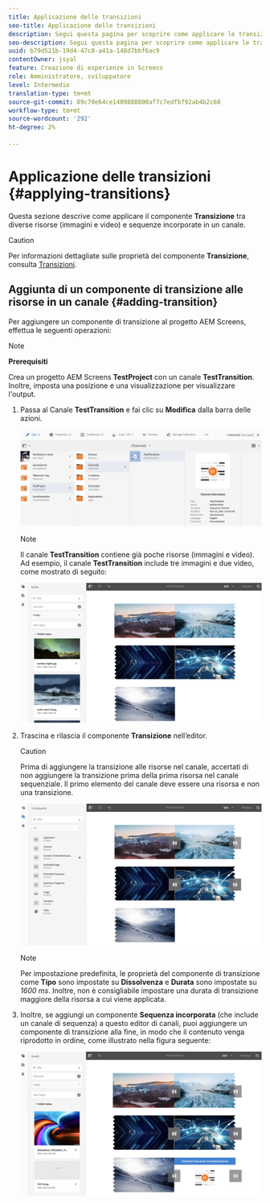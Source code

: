 ```yaml
---
title: Applicazione delle transizioni
seo-title: Applicazione delle transizioni
description: Segui questa pagina per scoprire come applicare le transizioni ai progetti Screens.
seo-description: Segui questa pagina per scoprire come applicare le transizioni ai progetti Screens.
uuid: b79d521b-19d4-47c8-a41a-148d7bbf6ac9
contentOwner: jsyal
feature: Creazione di esperienze in Screens
role: Amministratore, sviluppatore
level: Intermedio
translation-type: tm+mt
source-git-commit: 89c70e64ce1409888800af7c7edfbf92ab4b2c68
workflow-type: tm+mt
source-wordcount: '292'
ht-degree: 2%

---
```



# Applicazione delle transizioni {#applying-transitions}

Questa sezione descrive come applicare il componente **Transizione** tra diverse risorse (immagini e video) e sequenze incorporate in un canale.


>[!CAUTION]
>
>Per informazioni dettagliate sulle proprietà del componente **Transizione**, consulta [Transizioni](adding-components-to-a-channel.md#transition).

## Aggiunta di un componente di transizione alle risorse in un canale {#adding-transition}

Per aggiungere un componente di transizione al progetto AEM Screens, effettua le seguenti operazioni:

>[!NOTE]
>
>**Prerequisiti**
>
>Crea un progetto AEM Screens **TestProject** con un canale **TestTransition**. Inoltre, imposta una posizione e una visualizzazione per visualizzare l&#39;output.

1. Passa al Canale **TestTransition** e fai clic su **Modifica** dalla barra delle azioni.

   ![image1](assets/transitions1.png)

   >[!NOTE]
   >
   >Il canale **TestTransition** contiene già poche risorse (immagini e video). Ad esempio, il canale **TestTransition** include tre immagini e due video, come mostrato di seguito:

   ![immagine2](assets/transitions2.png)


1. Trascina e rilascia il componente **Transizione** nell’editor.
   >[!CAUTION]
   >
   >Prima di aggiungere la transizione alle risorse nel canale, accertati di non aggiungere la transizione prima della prima risorsa nel canale sequenziale. Il primo elemento del canale deve essere una risorsa e non una transizione.

   ![image3](assets/transitions3.png)

   >[!NOTE]
   >
   >Per impostazione predefinita, le proprietà del componente di transizione come **Tipo** sono impostate su **Dissolvenza** e **Durata** sono impostate su *1600 ms*.  Inoltre, non è consigliabile impostare una durata di transizione maggiore della risorsa a cui viene applicata.

1. Inoltre, se aggiungi un componente **Sequenza incorporata** (che include un canale di sequenza) a questo editor di canali, puoi aggiungere un componente di transizione alla fine, in modo che il contenuto venga riprodotto in ordine, come illustrato nella figura seguente:

   ![image3](assets/transitions5.png)

